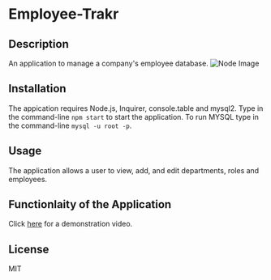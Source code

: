 # Employee-Trakr

## Description
An application to manage a company's employee database.
![Node Image](/utils/readmeimg.png)

## Installation
The appication requires Node.js, Inquirer, console.table and mysql2.
Type in the command-line ```npm start``` to start the application. To run MYSQL type in the command-line ```mysql -u root -p```.

## Usage
The application allows a user to view, add, and edit departments, roles and employees.

## Functionlaity of the Application
Click [here](https://watch.screencastify.com/v/yaM1jfQOUjit49zNymv0) for a demonstration video.

## License
MIT